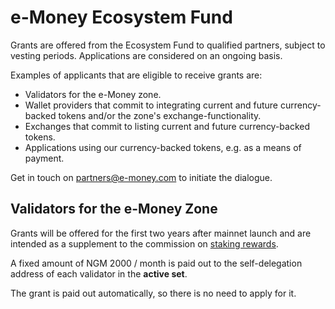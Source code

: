 # e-Money Ecosystem Fund
Grants are offered from the Ecosystem Fund to qualified partners, subject to vesting periods. Applications are considered on an ongoing basis.

Examples of applicants that are eligible to receive grants are:
* Validators for the e-Money zone.
* Wallet providers that commit to integrating current and future currency-backed tokens and/or the zone's exchange-functionality.
* Exchanges that commit to listing current and future currency-backed tokens.
* Applications using our currency-backed tokens, e.g. as a means of payment.

Get in touch on partners@e-money.com to initiate the dialogue.

## Validators for the e-Money Zone
Grants will be offered for the first two years after mainnet launch and are intended as a supplement to the commission on [staking rewards](https://e-money.com/faq#what-are-the-ngm-staking-rewards).

A fixed amount of NGM 2000 / month is paid out to the self-delegation address of each validator in the **active set**. 

The grant is paid out automatically, so there is no need to apply for it.
